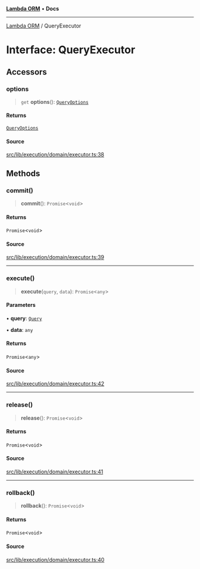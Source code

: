 [**Lambda ORM**](../README.md) • **Docs**

***

[Lambda ORM](../README.md) / QueryExecutor

# Interface: QueryExecutor

## Accessors

### options

> `get` **options**(): [`QueryOptions`](QueryOptions.md)

#### Returns

[`QueryOptions`](QueryOptions.md)

#### Source

[src/lib/execution/domain/executor.ts:38](https://github.com/lambda-orm/lambdaorm/blob/500b65f534ab1bcb8cf5af2781a7f18794a4944e/src/lib/execution/domain/executor.ts#L38)

## Methods

### commit()

> **commit**(): `Promise`\<`void`\>

#### Returns

`Promise`\<`void`\>

#### Source

[src/lib/execution/domain/executor.ts:39](https://github.com/lambda-orm/lambdaorm/blob/500b65f534ab1bcb8cf5af2781a7f18794a4944e/src/lib/execution/domain/executor.ts#L39)

***

### execute()

> **execute**(`query`, `data`): `Promise`\<`any`\>

#### Parameters

• **query**: [`Query`](../classes/Query.md)

• **data**: `any`

#### Returns

`Promise`\<`any`\>

#### Source

[src/lib/execution/domain/executor.ts:42](https://github.com/lambda-orm/lambdaorm/blob/500b65f534ab1bcb8cf5af2781a7f18794a4944e/src/lib/execution/domain/executor.ts#L42)

***

### release()

> **release**(): `Promise`\<`void`\>

#### Returns

`Promise`\<`void`\>

#### Source

[src/lib/execution/domain/executor.ts:41](https://github.com/lambda-orm/lambdaorm/blob/500b65f534ab1bcb8cf5af2781a7f18794a4944e/src/lib/execution/domain/executor.ts#L41)

***

### rollback()

> **rollback**(): `Promise`\<`void`\>

#### Returns

`Promise`\<`void`\>

#### Source

[src/lib/execution/domain/executor.ts:40](https://github.com/lambda-orm/lambdaorm/blob/500b65f534ab1bcb8cf5af2781a7f18794a4944e/src/lib/execution/domain/executor.ts#L40)
